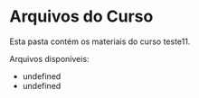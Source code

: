# Arquivos do Curso

Esta pasta contém os materiais do curso teste11.

Arquivos disponíveis:
- undefined
- undefined